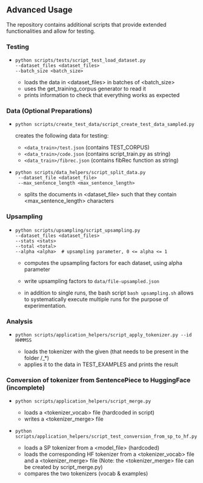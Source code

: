 ## Advanced Usage

The repository contains additional scripts that
provide extended functionalities and allow for testing.

### Testing

- ```
  python scripts/tests/script_test_load_dataset.py
  --dataset_files <dataset_files>
  --batch_size <batch_size>
  ```
    - loads the data in <dataset_files> in batches of <batch_size>
    - uses the get_training_corpus generator to read it
    - prints information to check that everything works as expected


### Data (Optional Preparations)

- ```
  python scripts/create_test_data/script_create_test_data_sampled.py
  ```

  creates the following data for testing:
    - `<data_train>/test.json`   (contains TEST_CORPUS)
    - `<data_train>/code.json`   (contains script_train.py as string)
    - `<data_train>/fibrec.json` (contains fibRec function as string)

- ```
  python scripts/data_helpers/script_split_data.py  
   --dataset_file <dataset_file>
   --max_sentence_length <max_sentence_length>
  ```
    - splits the documents in <dataset_file> such that they contain <max_sentence_length> characters

### Upsampling

- ```
  python scripts/upsampling/script_upsampling.py
  --dataset_files <dataset_files>
  --stats <stats>
  --total <total>
  --alpha <alpha>  # upsampling parameter, 0 <= alpha <= 1
  ```
    - computes the upsampling factors for each dataset, using alpha parameter
    - write upsampling factors to `data/file-upsampled.json`

    - in addition to single runs,
      the bash script `bash upsampling.sh` allows to systematically
      execute multiple runs for the purpose of experimentation.

### Analysis

- ```
  python scripts/application_helpers/script_apply_tokenizer.py --id HHMMSS
  ```
    - loads the tokenizer with the given <id> (that needs to be present in the folder <output>/<id>_*)
    - applies it to the data in TEST_EXAMPLES and prints the result

### Conversion of tokenizer from SentencePiece to HuggingFace (incomplete)

- ```
  python scripts/application_helpers/script_merge.py
  ```
    - loads a <tokenizer_vocab> file (hardcoded in script)
    - writes a <tokenizer_merge> file

- ```
  python scripts/application_helpers/script_test_conversion_from_sp_to_hf.py
  ```
    - loads a SP tokenizer from a <model_file> (hardcoded)
    - loads the corresponding HF tokenizer from a <tokenizer_vocab> file and a <tokenizer_merge> file
      (Note: the <tokenizer_merge> file can be created by script_merge.py)
    - compares the two tokenizers (vocab & examples)
